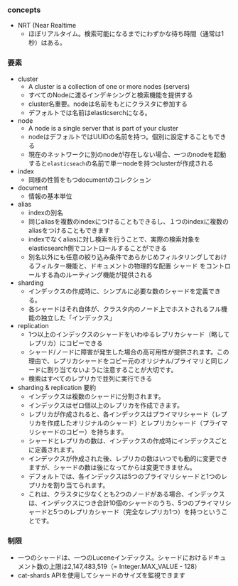 ### concepts
- NRT (Near Realtime
  - ほぼリアルタイム。検索可能になるまでにわずかな待ち時間（通常は1秒）はある。
  
### 要素
- cluster
  - A cluster is a collection of one or more nodes (servers)
  - すべてのNodeに渡るインデキシングと検索機能を提供する
  - cluster名重要。nodeは名前をもとにクラスタに参加する
  - デフォルトでは名前はelasticserchになる。
- node
  - A node is a single server that is part of your cluster
  - nodeはデフォルトではUUIDの名前を持つ。個別に設定することもできる
  - 現在のネットワークに別のnodeが存在しない場合、一つのnodeを起動すると`elasticseach`の名前で単一nodeを持つclusterが作成される
- index 
  - 同様の性質をもつdocumentのコレクション
- document
  - 情報の基本単位
- alias
  - indexの別名
  - 同じaliasを複数のindexにつけることもできるし、１つのindexに複数のaliasをつけることもできます
  - indexでなくaliasに対し検索を行うことで、実際の検索対象をelasticsearch側でコントロールすることができる
  - 別名以外にも任意の絞り込み条件であらかじめフィルタリングしておけるフィルター機能と、ドキュメントの物理的な配置 シャード をコントロールする為のルーティング機能が提供される
- sharding
  - インデックスの作成時に、シンプルに必要な数のシャードを定義できる。
  - 各シャードはそれ自体が、クラスタ内のノード上でホストされるフル機能の独立した「インデックス」
- replication
  - 1つ以上のインデックスのシャードをいわゆるレプリカシャード（略してレプリカ）にコピーできる
  - シャード/ノードに障害が発生した場合の高可用性が提供されます。この理由で、レプリカシャードをコピー元のオリジナル/プライマリと同じノードに割り当てないように注意することが大切です。
  - 検索はすべてのレプリカで並列に実行できる
- sharding & replication 要約
  - インデックスは複数のシャードに分割されます。
  - インデックスはゼロ個以上のレプリカを作成できます。
  - レプリカが作成されると、各インデックスはプライマリシャード（レプリカを作成したオリジナルのシャード）とレプリカシャード（プライマリシャードのコピー）を持ちます。 
  - シャードとレプリカの数は、インデックスの作成時にインデックスごとに定義されます。
  - インデックスが作成された後、レプリカの数はいつでも動的に変更できますが、シャードの数は後になってからは変更できません。
  - デフォルトでは、各インデックスは5つのプライマリシャードと1つのレプリカを割り当てられます。
  - これは、クラスタに少なくとも2つのノードがある場合、インデックスは、インデックスにつき合計10個のシャードのうち、5つのプライマリシャードと5つのレプリカシャード（完全なレプリカ1つ）を持つということです。
  

### 制限
- 一つのシャードは、一つのLuceneインデックス。シャードにおけるドキュメント数の上限は2,147,483,519（= Integer.MAX_VALUE - 128）
- cat-shards APIを使用してシャードのサイズを監視できます
  

